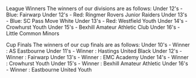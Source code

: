 League Winners
The winners of our divisions are as follows:
Under 12's  - Blue: Fairwarp 
Under 12's  - Red: Ringmer Rovers Junior Raiders
Under 13's -  Blue: SC Pass Move White
Under 13's -  Red: Westfield Youth
Under 14's  - Crowhurst Youth 
Under 15's  - Bexhill Amateur Athletic Club 
Under 16's  - Little Common  Minors

Cup Finals
The winners of our cup finals are as follows:
Under 10's  - Winner : AS Eastbourne 
Under 11's  - Winner : Hastings United Black
Under 12's  - Winner : Fairwarp 
Under 13's -  Winner : EMC Academy 
Under 14's  - Winner : Crowhurst Youth 
Under 15's  - Winner : Bexhill Amateur Athletic
Under 16's  - Winner : Eastbourne United Youth 
